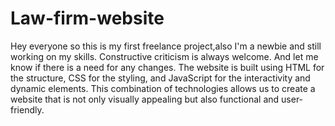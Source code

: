 # Law-firm-website
Hey everyone so this is my first freelance project,also I'm a newbie and still working on my skills. Constructive criticism is always welcome. And let me know if there is a need for any changes.
The website is built using HTML for the structure, CSS for the styling, and JavaScript for the interactivity and dynamic elements. This combination of technologies allows us to create a website that is not only visually appealing but also functional and user-friendly.
